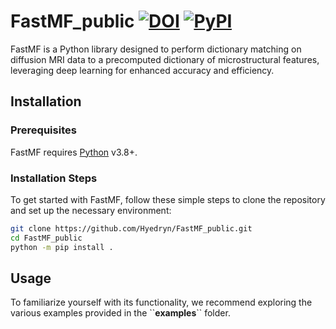 # FastMF_public [![DOI](https://zenodo.org/badge/DOI/10.5281/zenodo.10643411.svg)](https://doi.org/10.5281/zenodo.10643411) [![PyPI](https://img.shields.io/pypi/v/FastMF?label=pypi%20package)](https://pypi.org/project/FastMF//)

FastMF is a Python library designed to perform dictionary matching on diffusion MRI data to a precomputed dictionary of microstructural features, leveraging deep learning for enhanced accuracy and efficiency.
## Installation
### Prerequisites
FastMF requires [Python](https://www.python.org/) v3.8+.
### Installation Steps
To get started with FastMF, follow these simple steps to clone the repository and set up the necessary environment:

```sh
git clone https://github.com/Hyedryn/FastMF_public.git
cd FastMF_public
python -m pip install .
```
## Usage 
To familiarize yourself with its functionality, we recommend exploring the various examples provided in the \`\`**examples**\`\` folder. 

